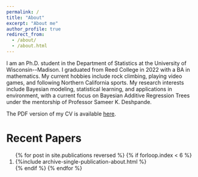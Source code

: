 ```yaml
---
permalink: /
title: "About"
excerpt: "About me"
author_profile: true
redirect_from: 
  - /about/
  - /about.html
---
```


I am an Ph.D. student in the Department of Statistics at the University of Wisconsin--Madison.  I graduated from Reed College in 2022 with a BA in mathematics. My current hobbies include rock climbing, playing video games, and following Northern California sports. My research interests include Bayesian modeling, statistical learning, and applications in environment, with a current focus on Bayesian Additive Regression Trees under the mentorship of Professor Sameer K. Deshpande. 

The PDF version of my CV is available [here](https://paulhnguyen.github.io/files/PH-Nguyen_cv.pdf).


Recent Papers
======

<ol>{% for post in site.publications reversed %}
  {% if forloop.index < 6  %}
   <li> {%include archive-single-publication-about.html %}</li>
  {% endif %}
{% endfor %}</ol>

